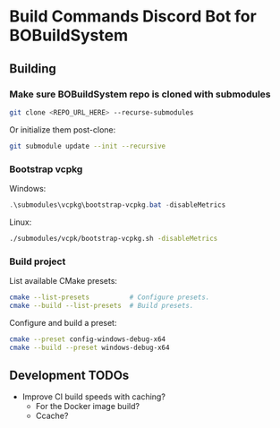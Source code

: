 # Build Commands Discord Bot for BOBuildSystem

## Building

### Make sure BOBuildSystem repo is cloned with submodules

```bash
git clone <REPO_URL_HERE> --recurse-submodules  
```

Or initialize them post-clone:

```bash
git submodule update --init --recursive
```

### Bootstrap vcpkg

Windows:

```powershell
.\submodules\vcpkg\bootstrap-vcpkg.bat -disableMetrics
```

Linux:

```bash
./submodules/vcpk/bootstrap-vcpkg.sh -disableMetrics
```

### Build project

List available CMake presets:

```bash
cmake --list-presets          # Configure presets.
cmake --build --list-presets  # Build presets.
```

Configure and build a preset:

```bash
cmake --preset config-windows-debug-x64
cmake --build --preset windows-debug-x64
```

## Development TODOs

- Improve CI build speeds with caching?
  - For the Docker image build?
  - Ccache?
